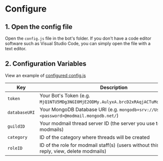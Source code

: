 # Configure

## 1. Open the config file
Open the `config.js` file in the bot's folder. If you don't have a code editor software such as Visual Studio Code, you can simply open the file with a text editor.

## 2. Configuration Variables
View an example of [configured config.js]()

| Key       | Description                                                        |
| --------- | ------------------------------------------------------------------ |
| `token`     | Your Bot's Token (e.g. `MjQ1NTU5MDg3NGI0MjE2ODMy.AulyxA.brcD2xRAqjACTuMcGPwy4TWVQdg`) |
| `databaseURI` | Your MongoDB Database URI (e.g. `mongodb+srv://Username:<password>@modmail.mongodb.net/`) |
| `guildID` | Your modmail thread server ID (the server you use to receive modmails) |
| `category` | ID of the category where threads will be created |
| `roleID` | ID of the role for modmail staff(s) (users without this role cannot reply, view, delete modmails) |
